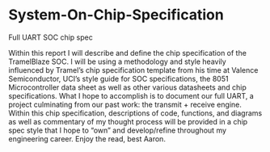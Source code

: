 # System-On-Chip-Specification
Full UART SOC chip spec 

Within this report I will describe and define the chip specification of the TramelBlaze SOC. I will be using a methodology and style heavily influenced by Tramel’s chip specification template from his time at Valence Semiconductor, UCI’s style guide for SOC specifications, the 8051 Microcontroller data sheet as well as other various datasheets and chip specifications. What I hope to accomplish is to document our full UART, a project culminating from our past work: the transmit + receive engine. Within this chip specification, descriptions of code, functions, and diagrams as well as commentary of my thought  process will be provided in a chip spec style that I hope to “own” and develop/refine throughout my engineering career. Enjoy the read, best Aaron. 
